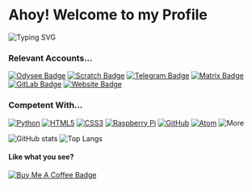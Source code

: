 # Ahoy! Welcome to my Profile

![Typing SVG](https://readme-typing-svg.herokuapp.com?font=Lexend&size=17&color=C9D1D9&vCenter=true&width=600&lines=Just+another+internet+human+who+does+coding+and+things...;I+very+much+recommend+you+check+out+my+website...;I+hope+you+find+my+projects+useful...)

### Relevant Accounts...
[![Odysee Badge](https://img.shields.io/badge/-ValenceTheHuman-ff69b4?style=for-the-badge&logo=Odysee&logoColor=white&link=https://odysee.com/@Valence:4)](https://odysee.com/@Valence:4)
[![Scratch Badge](https://img.shields.io/badge/-ValenceTheHuman-orange?style=for-the-badge&logo=Scratch&logoColor=white&link=https://scratch.mit.edu/users/ValenceTheHuman)](https://scratch.mit.edu/users/ValenceTheHuman)
[![Telegram Badge](https://img.shields.io/badge/-ValenceTheHuman-blue?style=for-the-badge&logo=Telegram&logoColor=white&link=https://t.me/ValenceTheHuman)](https://t.me/ValenceTheHuman)
[![Matrix Badge](https://img.shields.io/badge/-ValenceTheHuman-lightgrey?style=for-the-badge&logo=Matrix&logoColor=white&link=https://matrix.to/#/@valencethehuman:matrix.org)](https://matrix.to/#/@valencethehuman:matrix.org)
[![GitLab Badge](https://img.shields.io/badge/-GitLab-orange?style=for-the-badge&logo=GitLab&logoColor=white&link=https://gitlab.com/DeclanChidlow)](https://gitlab.com/DeclanChidlow)
[![Website Badge](https://img.shields.io/badge/-declanchidlow.github.io-blue?style=for-the-badge&logo=Internet-Explorer&logoColor=white&link=https://declanchidlow.github.io)](https://declanchidlow.github.io)

### Competent With...
[![Python](https://img.shields.io/badge/-Python-yellow?style=for-the-badge&logo=Python&logoColor=white)](https://www.python.org)
[![HTML5](https://img.shields.io/badge/-HTML5-orange?style=for-the-badge&logo=HTML5&logoColor=white)](https://en.wikipedia.org/wiki/HTML5)
[![CSS3](https://img.shields.io/badge/-CSS3-blue?style=for-the-badge&logo=CSS3&logoColor=white)](https://en.wikipedia.org/wiki/CSS)
[![Raspberry Pi](https://img.shields.io/badge/-Raspberry%20Pi-red?style=for-the-badge&logo=Raspberry-Pi&logoColor=white)](https://www.raspberrypi.com)
[![GitHub](https://img.shields.io/badge/-GitHub-lightgrey?style=for-the-badge&logo=GitHub&logoColor=white)](https://github.com)
[![Atom](https://img.shields.io/badge/-Atom-yellowgreen?style=for-the-badge&logo=Atom&logoColor=white)](https://atom.io)
![More](https://img.shields.io/badge/-And%20much%20more!-yellow?style=for-the-badge&logoColor=white)

![GitHub stats](https://github-readme-stats.vercel.app/api?username=DeclanChidlow&theme=dark&bg_color=#0D1117&show_icons=true&count_private=true)
![Top Langs](https://github-readme-stats.vercel.app/api/top-langs/?username=DeclanChidlow&layout=compact&theme=dark&bg_color=#0D1117&show_icons=true)

#### Like what you see?
[![Buy Me A Coffee Badge](https://img.shields.io/badge/-Buy_Me_A_Coffee-yellow?style=for-the-badge&logo=buy-me-a-coffee&logoColor=white&link=https://www.buymeacoffee.com/ValenceTheHuman)](https://www.buymeacoffee.com/ValenceTheHuman)
